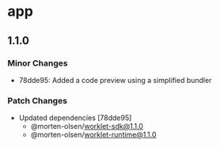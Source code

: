 # app

## 1.1.0

### Minor Changes

- 78dde95: Added a code preview using a simplified bundler

### Patch Changes

- Updated dependencies [78dde95]
  - @morten-olsen/worklet-sdk@1.1.0
  - @morten-olsen/worklet-runtime@1.1.0
